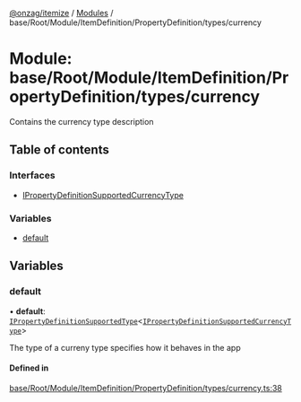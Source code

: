[@onzag/itemize](../README.md) / [Modules](../modules.md) / base/Root/Module/ItemDefinition/PropertyDefinition/types/currency

# Module: base/Root/Module/ItemDefinition/PropertyDefinition/types/currency

Contains the currency type description

## Table of contents

### Interfaces

- [IPropertyDefinitionSupportedCurrencyType](../interfaces/base_Root_Module_ItemDefinition_PropertyDefinition_types_currency.IPropertyDefinitionSupportedCurrencyType.md)

### Variables

- [default](base_Root_Module_ItemDefinition_PropertyDefinition_types_currency.md#default)

## Variables

### default

• **default**: [`IPropertyDefinitionSupportedType`](../interfaces/base_Root_Module_ItemDefinition_PropertyDefinition_types.IPropertyDefinitionSupportedType.md)<[`IPropertyDefinitionSupportedCurrencyType`](../interfaces/base_Root_Module_ItemDefinition_PropertyDefinition_types_currency.IPropertyDefinitionSupportedCurrencyType.md)\>

The type of a curreny type specifies how it behaves in the app

#### Defined in

[base/Root/Module/ItemDefinition/PropertyDefinition/types/currency.ts:38](https://github.com/onzag/itemize/blob/5c2808d3/base/Root/Module/ItemDefinition/PropertyDefinition/types/currency.ts#L38)
